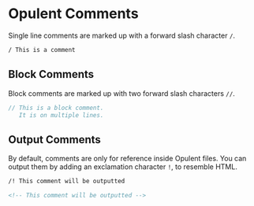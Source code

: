 # Opulent Comments

Single line comments are marked up with a forward slash character `/`.

```sass
/ This is a comment
```

## Block Comments
Block comments are marked up with two forward slash characters `//`.

```sass
// This is a block comment.
   It is on multiple lines.
```

## Output Comments
By default, comments are only for reference inside Opulent files. You can output them
by adding an exclamation character `!`, to resemble HTML.

```html
/! This comment will be outputted
```

```html
<!-- This comment will be outputted -->
```
